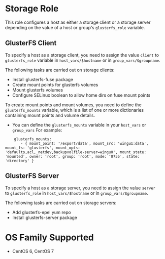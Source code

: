 # Storage Role
This role configures a host as either a storage client or a storage server depending on the value of a host or group's `glusterfs_role` variable.

## GlusterFS Client
To specify a host as a storage client, you need to assign the value `client` to `glusterfs_role` variable in `host_vars/$hostname` or in `group_vars/$groupname`.

The following tasks are carried out on storage clients:
  - Install glusterfs-fuse package
  - Create mount points for glusterfs volumes
  - Mount glusterfs volumes
  - Configure SELinux boolean to allow home dirs on fuse mount points

To create mount points and mount volumes, you need to define the `glusterfs_mounts` variable, which is a list of one or more dictionaries containing mount points and volume details.

- You can define the `glusterfs_mounts` variable in your `host_vars` or `group_vars` For example:

```jinja
    glusterfs_mounts:
       - { mount_point: '/export/data', mount_src: 'wingu1:data', mount_fs: 'glusterfs', mount_opts: 'defaults,acl,_netdev,backupvolfile-server=wingu0', mount_state: 'mounted', owner: 'root', group: 'root', mode: '0755', state: 'directory' }
```

## GlusterFS Server
To specify a host as a storage server, you need to assign the value `server` to `glusterfs_role` in `host_vars/$hostname` or in `group_vars/$groupname`.

The following tasks are carried out on storage servers:
  - Add glusterfs-epel yum repo
  - Install glusterfs-server package

# OS Family Supported
- CentOS 6, CentOS 7
